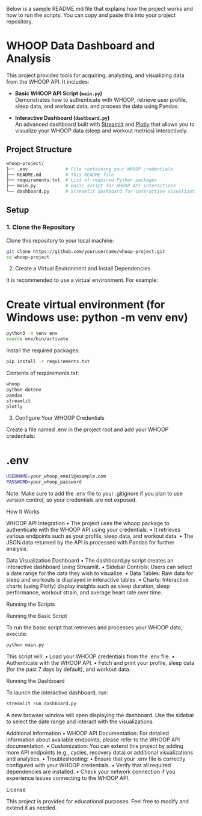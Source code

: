 Below is a sample README.md file that explains how the project works and how to run the scripts. You can copy and paste this into your project repository.

# WHOOP Data Dashboard and Analysis

This project provides tools for acquiring, analyzing, and visualizing data from the WHOOP API. It includes:

- **Basic WHOOP API Script (`main.py`)**  
  Demonstrates how to authenticate with WHOOP, retrieve user profile, sleep data, and workout data, and process the data using Pandas.

- **Interactive Dashboard (`dashboard.py`)**  
  An advanced dashboard built with [Streamlit](https://streamlit.io/) and [Plotly](https://plotly.com/python/) that allows you to visualize your WHOOP data (sleep and workout metrics) interactively.

## Project Structure
```bash
whoop-project/
├── .env              # File containing your WHOOP credentials
├── README.md         # This README file
├── requirements.txt  # List of required Python packages
├── main.py           # Basic script for WHOOP API interactions
└── dashboard.py      # Streamlit dashboard for interactive visualizations
```
## Setup

### 1. Clone the Repository

Clone this repository to your local machine:

```bash
git clone https://github.com/yourusername/whoop-project.git
cd whoop-project
```

2. Create a Virtual Environment and Install Dependencies

It is recommended to use a virtual environment. For example:

# Create virtual environment (for Windows use: python -m venv env)
```bash
python3 -m venv env
source env/bin/activate
```

Install the required packages:

```bash
pip install -r requirements.txt
```

Contents of requirements.txt:

```bash
whoop
python-dotenv
pandas
streamlit
plotly
```

3. Configure Your WHOOP Credentials

Create a file named .env in the project root and add your WHOOP credentials:

# .env
```bash
USERNAME=your_whoop_email@example.com
PASSWORD=your_whoop_password
```

Note: Make sure to add the .env file to your .gitignore if you plan to use version control, so your credentials are not exposed.

How It Works

WHOOP API Integration
	•	The project uses the whoop package to authenticate with the WHOOP API using your credentials.
	•	It retrieves various endpoints such as your profile, sleep data, and workout data.
	•	The JSON data returned by the API is processed with Pandas for further analysis.

Data Visualization Dashboard
	•	The dashboard.py script creates an interactive dashboard using Streamlit.
	•	Sidebar Controls: Users can select a date range for the data they wish to visualize.
	•	Data Tables: Raw data for sleep and workouts is displayed in interactive tables.
	•	Charts: Interactive charts (using Plotly) display insights such as sleep duration, sleep performance, workout strain, and average heart rate over time.

Running the Scripts

Running the Basic Script

To run the basic script that retrieves and processes your WHOOP data, execute:
```bash
python main.py
```
This script will:
	•	Load your WHOOP credentials from the .env file.
	•	Authenticate with the WHOOP API.
	•	Fetch and print your profile, sleep data (for the past 7 days by default), and workout data.

Running the Dashboard

To launch the interactive dashboard, run:
```bash
streamlit run dashboard.py
```
A new browser window will open displaying the dashboard. Use the sidebar to select the date range and interact with the visualizations.

Additional Information
	•	WHOOP API Documentation:
For detailed information about available endpoints, please refer to the WHOOP API documentation.
	•	Customization:
You can extend this project by adding more API endpoints (e.g., cycles, recovery data) or additional visualizations and analytics.
	•	Troubleshooting:
	•	Ensure that your .env file is correctly configured with your WHOOP credentials.
	•	Verify that all required dependencies are installed.
	•	Check your network connection if you experience issues connecting to the WHOOP API.

License

This project is provided for educational purposes. Feel free to modify and extend it as needed.
